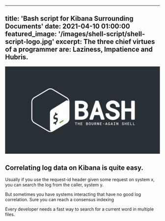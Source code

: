 <!-- --- -->
<!-- title: 'Bash script for Kibana Surrounding Documents' -->
<!-- date: 2021-04-11 00:00:00 -->
<!-- featured_image: '/images/shell-script/shell-script-logo.jpg' -->
<!-- excerpt: The three chief virtues of a programmer are: Laziness, Impatience and Hubris. -->
<!-- --- -->
---
title: 'Bash script for Kibana Surrounding Documents'
date: 2021-04-10 01:00:00
featured_image: '/images/shell-script/shell-script-logo.jpg'
excerpt: The three chief virtues of a programmer are: Laziness, Impatience and Hubris.
---

![](/images/shell-script/shell-script-logo.jpg)


## Correlating log data on Kibana is quite easy.

Usually if you use the request-id header given some request on system x, you can search the log from the caller, system y.

But sometimes you have systems interacting that have no good log correlation. Sure you can reach a consensus indexing

 Every developer needs a fast way to search for a current word in multiple files.
